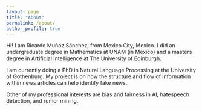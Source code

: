 ```yaml
---
layout: page
title: "About"
permalink: /about/
author_profile: true
---
```


Hi! I am Ricardo Muñoz Sánchez, from Mexico City, Mexico.
I did an undergraduate degree in Mathematics at UNAM (in Mexico) and a masters degree in Artificial Intelligence at The University of Edinburgh.

I am currently doing a PhD in Natural Language Processing at the University of Gothenburg.
My project is on how the structure and flow of information within news articles can help identify fake news.

Other of my professional interests are bias and fairness in AI, hatespeech detection, and rumor mining.